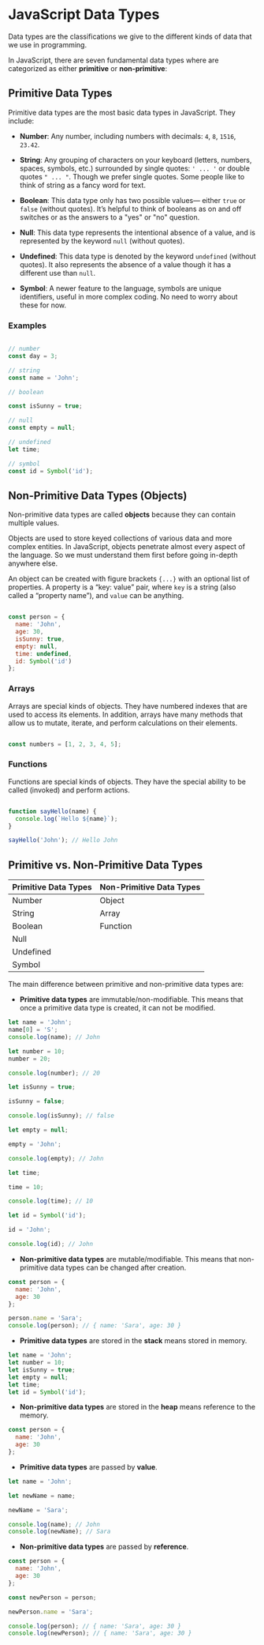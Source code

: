 # JavaScript Data Types

Data types are the classifications we give to the different kinds of data that we use in programming.

In JavaScript, there are seven fundamental data types where are categorized as either **primitive** or **non-primitive**:

## Primitive Data Types

Primitive data types are the most basic data types in JavaScript. They include:

- **Number**: Any number, including numbers with decimals: `4`, `8`, `1516`, `23.42`.

- **String**: Any grouping of characters on your keyboard (letters, numbers, spaces, symbols, etc.) surrounded by single quotes: `' ... '` or double quotes `" ... "`. Though we prefer single quotes. Some people like to think of string as a fancy word for text.

- **Boolean**: This data type only has two possible values— either `true` or `false` (without quotes). It’s helpful to think of booleans as on and off switches or as the answers to a "yes" or "no" question.

- **Null**: This data type represents the intentional absence of a value, and is represented by the keyword `null` (without quotes).

- **Undefined**: This data type is denoted by the keyword `undefined` (without quotes). It also represents the absence of a value though it has a different use than `null`.

- **Symbol**: A newer feature to the language, symbols are unique identifiers, useful in more complex coding. No need to worry about these for now.


### Examples

```javascript

// number
const day = 3;

// string
const name = 'John';

// boolean

const isSunny = true;

// null
const empty = null;

// undefined
let time;

// symbol
const id = Symbol('id');

```

## Non-Primitive Data Types (Objects)

Non-primitive data types are called **objects** because they can contain multiple values.

Objects are used to store keyed collections of various data and more complex entities. In JavaScript, objects penetrate almost every aspect of the language. So we must understand them first before going in-depth anywhere else.

An object can be created with figure brackets `{...}` with an optional list of properties. A property is a “key: value” pair, where `key` is a string (also called a “property name”), and `value` can be anything.

```javascript

const person = {
  name: 'John',
  age: 30,
  isSunny: true,
  empty: null,
  time: undefined,
  id: Symbol('id')
};

```

### Arrays

Arrays are special kinds of objects. They have numbered indexes that are used to access its elements. In addition, arrays have many methods that allow us to mutate, iterate, and perform calculations on their elements.

```javascript

const numbers = [1, 2, 3, 4, 5];

```

### Functions

Functions are special kinds of objects. They have the special ability to be called (invoked) and perform actions.

```javascript

function sayHello(name) {
  console.log(`Hello ${name}`);
}

sayHello('John'); // Hello John

```

## Primitive vs. Non-Primitive Data Types

| Primitive Data Types | Non-Primitive Data Types |
| -------------------- | ------------------------ |
| Number               | Object                   |
| String               | Array                    |
| Boolean              | Function                 |
| Null                 |                          |
| Undefined            |                          |
| Symbol               |                          |


The main difference between primitive and non-primitive data types are:

- **Primitive data types** are immutable/non-modifiable. This means that once a primitive data type is created, it can not be modified.
```javascript
let name = 'John';
name[0] = 'S';
console.log(name); // John

let number = 10;
number = 20;

console.log(number); // 20

let isSunny = true;

isSunny = false;

console.log(isSunny); // false

let empty = null;

empty = 'John';

console.log(empty); // John

let time;

time = 10;

console.log(time); // 10

let id = Symbol('id');

id = 'John';

console.log(id); // John
```
- **Non-primitive data types** are mutable/modifiable. This means that non-primitive data types can be changed after creation.
```javascript
const person = {
  name: 'John',
  age: 30
};

person.name = 'Sara';
console.log(person); // { name: 'Sara', age: 30 }
```
- **Primitive data types** are stored in the **stack** means stored in memory.
```javascript
let name = 'John';
let number = 10;
let isSunny = true;
let empty = null;
let time;
let id = Symbol('id');
```
- **Non-primitive data types** are stored in the **heap** means reference to the memory.
```javascript
const person = {
  name: 'John',
  age: 30
};
```
- **Primitive data types** are passed by **value**.
```javascript
let name = 'John';

let newName = name;

newName = 'Sara';

console.log(name); // John
console.log(newName); // Sara
```

- **Non-primitive data types** are passed by **reference**.
```javascript
const person = {
  name: 'John',
  age: 30
};

const newPerson = person;

newPerson.name = 'Sara';

console.log(person); // { name: 'Sara', age: 30 }
console.log(newPerson); // { name: 'Sara', age: 30 }
```

